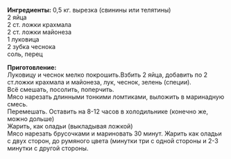 **Ингредиенты:**
0,5 кг. вырезка (свинины или телятины)  
2 яйца  
2 ст. ложки крахмала  
2 ст. ложки майонеза  
1 луковица  
2 зубка чеснока  
соль, перец  

**Приготовление:**  
Луковицу и чеснок мелко покрошить.Взбить 2 яйца, добавить по 2 ст.ложки крахмала и майонеза, лук, чеснок, зелень (специи).  
Всё смешать, посолить, поперчить.  
Мясо нарезать длинными тонкими ломтиками, выложить в маринадную смесь.  
Перемешать. Оставить на 8-12 часов в холодильнике (конечно же, можно дольше)  
Жарить, как оладьи (выкладывая ложкой)  
Мясо нарезать брусочками и мариновать 30 минут. Жарить как оладьи с двух сторон, до румяного цвета (минутки три с одной стороны и 2-3 минутки с другой стороны.